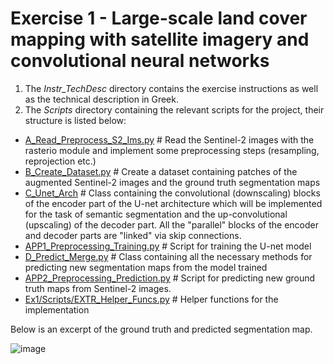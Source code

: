 # Exercise 1 - Large-scale land cover mapping with satellite imagery and convolutional neural networks

1) The *Instr_TechDesc* directory contains the exercise instructions as well as the technical description in Greek.
2) The *Scripts* directory containing the relevant scripts for the project, their structure is listed below:
 * [A_Read_Preprocess_S2_Ims.py](Ex1/Scripts/A_Read_Preprocess_S2_Ims.py) # Read the Sentinel-2 images with the rasterio module and implement some preprocessing steps (resampling, reprojection etc.)
 * [B_Create_Dataset.py](Ex1/Scripts/B_Create_Dataset.py) # Create a dataset containing patches of the augmented Sentinel-2 images and the ground truth segmentation maps
 * [C_Unet_Arch](Ex1/Scripts/C_Unet_Arch.py) # Class containing the convolutional (downscaling) blocks of the encoder part of the U-net architecture which will be implemented for the task of semantic segmentation and the up-convolutional (upscaling) of the decoder part. All the "parallel" blocks of the encoder and decoder parts are "linked" via skip connections.
 * [APP1_Preprocessing_Training.py](Ex1/Scripts/APP1_Preprocessing_Training.py) # Script for training the U-net model
 * [D_Predict_Merge.py](Ex1/Scripts/D_Predict_Merge.py) # Class containing all the necessary methods for predicting new segmentation maps from the model trained
 * [APP2_Preprocessing_Prediction.py](Ex1/Scripts/APP2_Preprocessing_Prediction.py) # Script for predicting new ground truth maps from Sentinel-2 images.
 * [Ex1/Scripts/EXTR_Helper_Funcs.py](Ex1/Scripts/EXTR_Helper_Funcs.py) # Helper functions for the implementation

Below is an excerpt of the ground truth and predicted segmentation map.

![image](https://github.com/user-attachments/assets/1fb78a56-ab91-492f-9dff-b3c9ce00c8f9)

